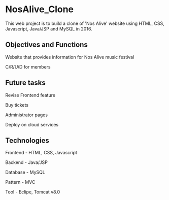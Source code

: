 # NosAlive_Clone
This web project is to build a clone of 'Nos Alive' website using HTML, CSS, Javascript, Java/JSP and MySQL in 2016.

## Objectives and Functions

Website that provides information for Nos Alive music festival 

C/R/U/D for members

## Future tasks
Revise Frontend feature

Buy tickets

Administrator pages

Deploy on cloud services


## Technologies
Frontend - HTML, CSS, Javascript

Backend - Java/JSP

Database - MySQL

Pattern - MVC

Tool - Eclipe, Tomcat v8.0
